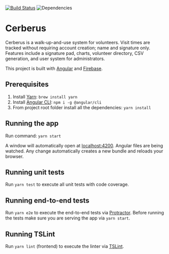 [![Build Status](https://travis-ci.org/cerberus-org/cerberus-app.svg?branch=master)](https://travis-ci.org/cerberus-org/cerberus-app)
![Dependencies](https://david-dm.org/cerberus-org/cerberus-app.svg)

# Cerberus

Cerberus is a walk-up-and-use system for volunteers. Visit times are tracked without requiring account creation; name and signature only. Features include a signature pad, charts, volunteer directory, CSV generation, and user system for administrators.

This project is built with [Angular](https://angular.io/) and [Firebase](https://console.firebase.google.com/).

## Prerequisites
1. Install [Yarn](https://yarnpkg.com/en/): `brew install yarn`
2. Install [Angular CLI](https://cli.angular.io/): `npm i -g @angular/cli`
3. From project root folder install all the dependencies: `yarn install`

## Running the app
Run command: `yarn start`

A window will automatically open at [localhost:4200](http://localhost:4200). Angular files are being watched. Any change automatically creates a new bundle and reloads your browser.

## Running unit tests
Run `yarn test` to execute all unit tests with code coverage.

## Running end-to-end tests
Run `yarn e2e` to execute the end-to-end tests via [Protractor](http://www.protractortest.org/). 
Before running the tests make sure you are serving the app via `yarn start`.

## Running TSLint
Run `yarn lint` (frontend) to execute the linter via [TSLint](https://palantir.github.io/tslint/).
